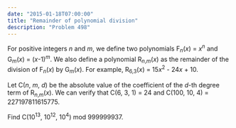 ```yaml
---
date: "2015-01-18T07:00:00"
title: "Remainder of polynomial division"
description: "Problem 498"
---
```


<p>For positive integers <var>n</var> and <var>m</var>, we define two polynomials F<sub><var>n</var></sub>(<var>x</var>) = <var>x</var><sup><var>n</var></sup> and G<sub><var>m</var></sub>(<var>x</var>) = (<var>x</var>-1)<sup><var>m</var></sup>.
We also define a polynomial R<sub><var>n</var>,<var>m</var></sub>(<var>x</var>) as the remainder of the division of F<sub><var>n</var></sub>(<var>x</var>) by G<sub><var>m</var></sub>(<var>x</var>).
For example, R<sub>6,3</sub>(<var>x</var>) = 15<var>x</var><sup>2</sup> - 24<var>x</var> + 10.</p>
<p>Let C(<var>n</var>, <var>m</var>, <var>d</var>) be the absolute value of the coefficient of the <var>d</var>-th degree term of R<sub><var>n</var>,<var>m</var></sub>(<var>x</var>).
We can verify that C(6, 3, 1) = 24 and C(100, 10, 4) = 227197811615775.</p>
<p>Find C(10<sup>13</sup>, 10<sup>12</sup>, 10<sup>4</sup>) mod 999999937.</p>

